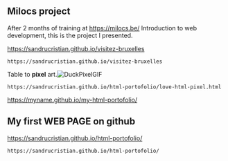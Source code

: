 

## Milocs project

After 2 months of training at https://milocs.be/ Introduction to web development, this is the project I presented.

https://sandrucristian.github.io/visitez-bruxelles

```
https://sandrucristian.github.io/visitez-bruxelles
```

Table to **pixel** art.![DuckPixelGIF](https://github.com/sandrucristian/html-portofolio/assets/149951695/51a5c3ba-3d2d-4435-8955-8e88dee15c3f)


````
https://sandrucristian.github.io/html-portofolio/love-html-pixel.html
````
https://myname.github.io/my-html-portofolio/

## My first WEB PAGE on github

https://sandrucristian.github.io/html-portofolio/

````
https://sandrucristian.github.io/html-portofolio/
````

